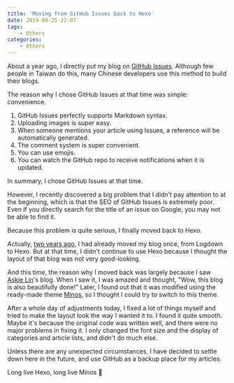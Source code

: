 ```yaml
---
title: 'Moving from GitHub Issues back to Hexo'
date: 2019-09-25 22:07
tags:
	- Others
categories:
	- Others
---
```


About a year ago, I directly put my blog on [GitHub Issues](https://github.com/aszx87410/blog). Although few people in Taiwan do this, many Chinese developers use this method to build their blogs.

The reason why I chose GitHub Issues at that time was simple: convenience.

1. GitHub Issues perfectly supports Markdown syntax.
2. Uploading images is super easy.
3. When someone mentions your article using Issues, a reference will be automatically generated.
4. The comment system is super convenient.
5. You can use emojis.
6. You can watch the GitHub repo to receive notifications when it is updated.

In summary, I chose GitHub Issues at that time.

However, I recently discovered a big problem that I didn't pay attention to at the beginning, which is that the SEO of GitHub Issues is extremely poor. Even if you directly search for the title of an issue on Google, you may not be able to find it.

Because this problem is quite serious, I finally moved back to Hexo.

Actually, [two years ago](/2017/09/03/moving-from-logdown-to-hexo/), I had already moved my blog once, from Logdown to Hexo. But at that time, I didn't continue to use Hexo because I thought the layout of that blog was not very good-looking.

And this time, the reason why I moved back was largely because I saw [Askie Lin](https://askiebaby.github.io/)'s blog. When I saw it, I was amazed and thought, "Wow, this blog is also beautifully done!" Later, I found out that it was modified using the ready-made theme [Minos](https://github.com/ppoffice/hexo-theme-minos), so I thought I could try to switch to this theme.

After a whole day of adjustments today, I fixed a lot of things myself and tried to make the layout look the way I wanted it to. I found it quite smooth. Maybe it's because the original code was written well, and there were no major problems in fixing it. I only changed the font size and the display of categories and article lists, and didn't do much else.

Unless there are any unexpected circumstances, I have decided to settle down here in the future, and use GitHub as a backup place for my articles.

Long live Hexo, long live Minos 🎉
